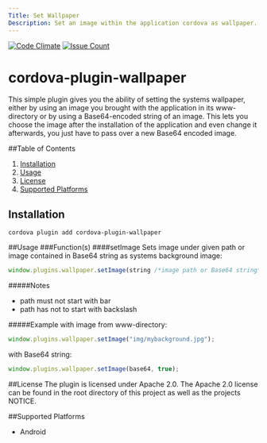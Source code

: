 ```yaml
---
Title: Set Wallpaper
Description: Set an image within the application cordova as wallpaper.
---
```


[![Code Climate](https://codeclimate.com/github/fbsanches/cordova-plugin-wallpaper/badges/gpa.svg)](https://codeclimate.com/github/fbsanches/cordova-plugin-wallpaper)
[![Issue Count](https://codeclimate.com/github/fbsanches/cordova-plugin-wallpaper/badges/issue_count.svg)](https://codeclimate.com/github/fbsanches/cordova-plugin-wallpaper)

# cordova-plugin-wallpaper

This simple plugin gives you the ability of setting the systems wallpaper, either by using an image you brought with the application in its www-directory or by using a Base64-encoded string of an image. This lets you choose the image after the installation of the application and even change it afterwards, you just have to pass over a new Base64 encoded image.

##Table of Contents
1. [Installation](#installation)
2. [Usage](#usage)
3. [License](#license)
4. [Supported Platforms](#supported-platforms)

## Installation
```
cordova plugin add cordova-plugin-wallpaper
```

##Usage
###Function(s)
####setImage
Sets image under given path or image contained in Base64 string as systems background image:
```javascript
window.plugins.wallpaper.setImage(string /*image path or Base64 string*/, boolean /*flag for using Base64*/);
```
#####Notes
 - path must not start with bar
 - path has not to start with backslash

#####Example
with image from www-directory:

```javascript
window.plugins.wallpaper.setImage("img/mybackground.jpg");
```

with Base64 string:

```javascript
window.plugins.wallpaper.setImage(base64, true);
```

##License
The plugin is licensed under Apache 2.0.
The Apache 2.0 license can be found in the root directory of this project as well as the projects NOTICE.


##Supported Platforms
- Android
